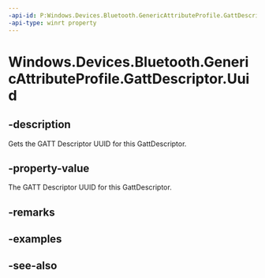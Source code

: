 ----api-id: P:Windows.Devices.Bluetooth.GenericAttributeProfile.GattDescriptor.Uuid
-api-type: winrt property
---<!-- Property syntaxpublic System.Guid Uuid { get; }--># Windows.Devices.Bluetooth.GenericAttributeProfile.GattDescriptor.Uuid## -descriptionGets the GATT Descriptor UUID for this GattDescriptor.## -property-valueThe GATT Descriptor UUID for this GattDescriptor.## -remarks## -examples## -see-also
